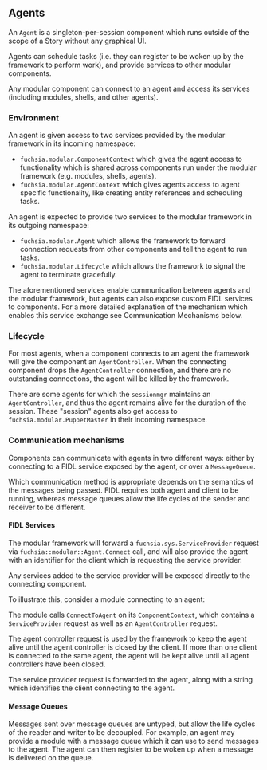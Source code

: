 ## Agents

An `Agent` is a singleton-per-session component which runs outside of
the scope of a Story without any graphical UI.

Agents can schedule tasks (i.e. they can register to be woken up by the
framework to perform work), and provide services to other modular components.

Any modular component can connect to an agent and access its services (including
modules, shells, and other agents).

### Environment

An agent is given access to two services provided by the modular framework in
its incoming namespace:

*   `fuchsia.modular.ComponentContext` which gives the agent access to
    functionality which is shared across components run under the modular
    framework (e.g. modules, shells, agents).
*   `fuchsia.modular.AgentContext` which gives agents access to agent specific
    functionality, like creating entity references and scheduling tasks.

An agent is expected to provide two services to the modular framework in its
outgoing namespace:

*   `fuchsia.modular.Agent` which allows the framework to forward connection
    requests from other components and tell the agent to run tasks.
*   `fuchsia.modular.Lifecycle` which allows the framework to signal the agent
    to terminate gracefully.

The aforementioned services enable communication between agents and the modular
framework, but agents can also expose custom FIDL services to components. For a
more detailed explanation of the mechanism which enables this service exchange
see Communication Mechanisms below.

### Lifecycle

For most agents, when a component connects to an agent the framework will give
the component an `AgentController`. When the connecting component drops the
`AgentController` connection, and there are no outstanding connections, the
agent will be killed by the framework.

There are some agents for which the `sessionmgr` maintains an `AgentController`,
and thus the agent remains alive for the duration of the session. These
"session" agents also get access to `fuchsia.modular.PuppetMaster` in their
incoming namespace.

### Communication mechanisms

Components can communicate with agents in two different ways: either by
connecting to a FIDL service exposed by the agent, or over a `MessageQueue`.

Which communication method is appropriate depends on the semantics of the
messages being passed. FIDL requires both agent and client to be running,
whereas message queues allow the life cycles of the sender and receiver to be
different.

#### FIDL Services

The modular framework will forward a `fuchsia.sys.ServiceProvider` request via
`fuchsia::modular::Agent.Connect` call, and will also provide the agent with an
identifier for the client which is requesting the service provider.

Any services added to the service provider will be exposed directly to the
connecting component.

To illustrate this, consider a module connecting to an agent:

The module calls `ConnectToAgent` on its `ComponentContext`, which contains a
`ServiceProvider` request as well as an `AgentController` request.

The agent controller request is used by the framework to keep the agent alive
until the agent controller is closed by the client. If more than one client is
connected to the same agent, the agent will be kept alive until all agent
controllers have been closed.

The service provider request is forwarded to the agent, along with a string
which identifies the client connecting to the agent.

#### Message Queues

Messages sent over message queues are untyped, but allow the life cycles of the
reader and writer to be decoupled. For example, an agent may provide a module
with a message queue which it can use to send messages to the agent. The agent
can then register to be woken up when a message is delivered on the queue.
